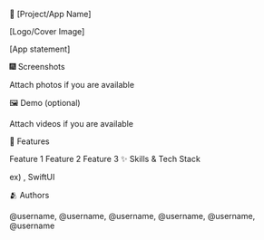 📱 [Project/App Name]


[Logo/Cover Image]

[App statement]

🎆 Screenshots

Attach photos if you are available

🖼️ Demo (optional)

Attach videos if you are available

📌 Features

Feature 1
Feature 2
Feature 3
✨ Skills & Tech Stack

ex) , SwiftUI


🫂 Authors

@username, @username, @username, @username, @username, @username
